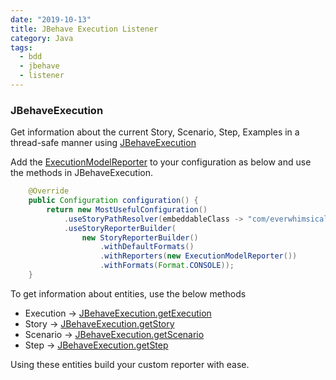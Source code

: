 ```yaml
---
date: "2019-10-13"
title: JBehave Execution Listener
category: Java
tags:
  - bdd
  - jbehave
  - listener
---
```

### JBehaveExecution
Get information about the current Story, Scenario, Step, Examples in a thread-safe manner using [JBehaveExecution](https://github.com/EverWhimsical/jbehave-extras/blob/develop/src/main/java/com/everwhimsical/jbehave/execution/JBehaveExecution.java)

Add the [ExecutionModelReporter](https://github.com/EverWhimsical/jbehave-extras/blob/develop/src/main/java/com/everwhimsical/jbehave/execution/ExecutionModelReporter.java) to your configuration as below and use the methods in JBehaveExecution.
```java
    @Override
    public Configuration configuration() {
        return new MostUsefulConfiguration()
            .useStoryPathResolver(embeddableClass -> "com/everwhimsical/jbehave/Simple.story")
            .useStoryReporterBuilder(
                new StoryReporterBuilder()
                    .withDefaultFormats()
                    .withReporters(new ExecutionModelReporter())
                    .withFormats(Format.CONSOLE));
    }
```

To get information about entities, use the below methods


* Execution -> [JBehaveExecution.getExecution](https://github.com/EverWhimsical/jbehave-extras/blob/develop/src/main/java/com/everwhimsical/jbehave/execution/JBehaveExecution.java#L31)
* Story -> [JBehaveExecution.getStory](https://github.com/EverWhimsical/jbehave-extras/blob/develop/src/main/java/com/everwhimsical/jbehave/execution/JBehaveExecution.java#L57)
* Scenario -> [JBehaveExecution.getScenario](https://github.com/EverWhimsical/jbehave-extras/blob/develop/src/main/java/com/everwhimsical/jbehave/execution/JBehaveExecution.java#L87)
* Step -> [JBehaveExecution.getStep](https://github.com/EverWhimsical/jbehave-extras/blob/develop/src/main/java/com/everwhimsical/jbehave/execution/JBehaveExecution.java#L117)

Using these entities build your custom reporter with ease.



